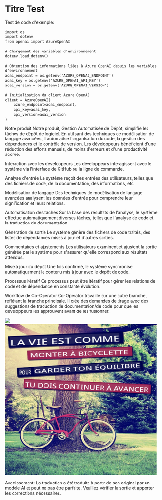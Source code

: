 # Titre Test

Test de code d'exemple:

```
import os
import dotenv
from openai import AzureOpenAI

# Chargement des variables d'environnement
dotenv.load_dotenv()

# Obtention des informations liées à Azure OpenAI depuis les variables d'environnement
aoai_endpoint = os.getenv('AZURE_OPENAI_ENDPOINT')
aoai_key = os.getenv('AZURE_OPENAI_API_KEY')
aoai_version = os.getenv('AZURE_OPENAI_VERSION')

# Initialisation du client Azure OpenAI
client = AzureOpenAI(
    azure_endpoint=aoai_endpoint,
    api_key=aoai_key,
    api_version=aoai_version
)
```

Notre produit
Notre produit, Gestion Automatisée de Dépôt, simplifie les tâches de dépôt de logiciel. En utilisant des techniques de modélisation de langage avancées, il automatise l'organisation du code, la gestion des dépendances et le contrôle de version. Les développeurs bénéficient d'une réduction des efforts manuels, de moins d'erreurs et d'une productivité accrue.

Interaction avec les développeurs
Les développeurs interagissent avec le système via l'interface de GitHub ou la ligne de commande.

Analyse d'entrée
Le système reçoit des entrées des utilisateurs, telles que des fichiers de code, de la documentation, des informations, etc.

Modélisation de langage
Des techniques de modélisation de langage avancées analysent les données d'entrée pour comprendre leur signification et leurs relations.

Automatisation des tâches
Sur la base des résultats de l'analyse, le système effectue automatiquement diverses tâches, telles que l'analyse de code et la traduction de documentation.

Génération de sortie
Le système génère des fichiers de code traités, des listes de dépendances mises à jour et d'autres sorties.

Commentaires et ajustements
Les utilisateurs examinent et ajustent la sortie générée par le système pour s'assurer qu'elle correspond aux résultats attendus.

Mise à jour du dépôt
Une fois confirmé, le système synchronise automatiquement le contenu mis à jour avec le dépôt de code.

Processus itératif
Ce processus peut être itératif pour gérer les relations de code et de dépendance en constante évolution.

Workflow de Co-Operator
Co-Operator travaille sur une autre branche, reflétant la branche principale. Il crée des demandes de tirage avec des suggestions de traduction de documentation/de code pour que les développeurs les approuvent avant de les fusionner.






![](https://upload.wikimedia.org/wikipedia/commons/thumb/7/77/Google_Images_2015_logo.svg/1200px-Google_Images_2015_logo.svg.png)
![](./translated_images/bicycle.bd903e5d4d1ae4db0679cf423771fdd2e129c48627fd83ff05594a4897f85947.fr.png)


Avertissement: La traduction a été traduite à partir de son original par un modèle AI et peut ne pas être parfaite. Veuillez vérifier la sortie et apporter les corrections nécessaires.